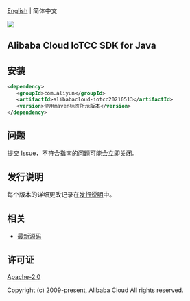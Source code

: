 [English](README.md) | 简体中文

![](https://aliyunsdk-pages.alicdn.com/icons/AlibabaCloud.svg)

## Alibaba Cloud IoTCC SDK for Java

## 安装

```xml
<dependency>
   <groupId>com.aliyun</groupId>
   <artifactId>alibabacloud-iotcc20210513</artifactId>
   <version>使用maven标签所示版本</version>
</dependency>
```

## 问题

[提交 Issue](https://github.com/aliyun/alibabacloud-java-async-sdk/issues/new)，不符合指南的问题可能会立即关闭。

## 发行说明

每个版本的详细更改记录在[发行说明](./ChangeLog.txt)中。

## 相关

- [最新源码](https://github.com/aliyun/alibabacloud-async-java-sdk/)

## 许可证

[Apache-2.0](http://www.apache.org/licenses/LICENSE-2.0)

Copyright (c) 2009-present, Alibaba Cloud All rights reserved.
